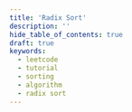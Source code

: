 ```yaml
---
title: 'Radix Sort'
description: ''
hide_table_of_contents: true
draft: true
keywords:
  - leetcode
  - tutorial
  - sorting
  - algorithm
  - radix sort
---
```


<TutorialCredits authors="@TBC"/>
